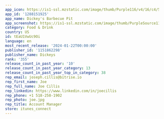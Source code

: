 ```yaml
---
app_icon: https://is1-ssl.mzstatic.com/image/thumb/Purple116/v4/16/c4/5d/16c45d8c-348b-0b3b-e3ba-66f832e394df/AppIcon-dickeys-0-1x_U007emarketing-0-7-0-0-85-220-0.png/1024x1024bb.png
app_id: '1288151925'
app_name: Dickey's Barbecue Pit
app_screenshot: https://is1-ssl.mzstatic.com/image/thumb/PurpleSource112/v4/65/04/a1/6504a110-8f1f-9c6c-3759-47b3aefb243f/8b573e2b-1e63-4c8e-9b7f-d75ebad7382e_Iphone_6.5_-_01__U2013_5.jpg/1242x2688bb.png
category: Food & Drink
country: US
id: tEaU1VwUc9Oi
language: en
most_recent_release: '2024-01-22T00:00:00'
publisher_id: '1151862298'
publisher_name: Dickeys
rank: '355'
release_count_in_past_year: '10'
release_count_in_past_year_category: 13
release_count_in_past_year_top_in_category: 38
rep_email: joseph.cillis@bitrise.io
rep_first_name: Joe
rep_full_name: Joe Cillis
rep_linkedin: https://www.linkedin.com/in/joecillis
rep_phone: +1 518-258-1902
rep_photo: joe.jpg
rep_title: Account Manager
store: itunes_connect
---
```

